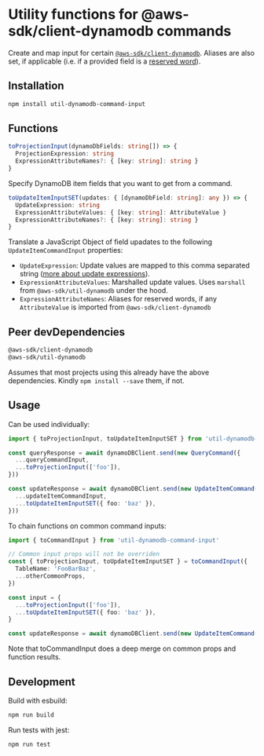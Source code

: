 # Utility functions for @aws-sdk/client-dynamodb commands
Create and map input for certain [`@aws-sdk/client-dynamodb`](https://docs.aws.amazon.com/AWSJavaScriptSDK/v3/latest/clients/client-dynamodb/index.html). Aliases are also set, if applicable (i.e. if a provided field is a [reserved word](https://docs.aws.amazon.com/amazondynamodb/latest/developerguide/ReservedWords.html)).

## Installation
```bash
npm install util-dynamodb-command-input
```

## Functions
```ts
toProjectionInput(dynamoDbFields: string[]) => {
  ProjectionExpression: string
  ExpressionAttributeNames?: { [key: string]: string }
}

```
Specify DynamoDB item fields that you want to get from a command.

```ts
toUpdateItemInputSET(updates: { [dynamoDbField: string]: any }) => {
  UpdateExpression: string
  ExpressionAttributeValues: { [key: string]: AttributeValue }
  ExpressionAttributeNames?: { [key: string]: string }
}

```
Translate a JavaScript Object of field upadates to the following `UpdateItemCommandInput` properties: 
- `UpdateExpression`: Update values are mapped to this comma separated string ([more about update expressions](https://docs.aws.amazon.com/amazondynamodb/latest/developerguide/Expressions.UpdateExpressions.html)).
- `ExpressionAttributeValues`: Marshalled update values. Uses `marshall` from `@aws-sdk/util-dynamodb` under the hood.
- `ExpressionAttributeNames`: Aliases for reserved words, if any
`AttributeValue` is imported from `@aws-sdk/client-dynamodb`

## Peer devDependencies
```bash
@aws-sdk/client-dynamodb
@aws-sdk/util-dynamodb
```

Assumes that most projects using this already have the above dependencies. Kindly `npm install --save` them, if not.

## Usage
Can be used individually:
```ts
import { toProjectionInput, toUpdateItemInputSET } from 'util-dynamodb-command-input'

const queryResponse = await dynamoDBClient.send(new QueryCommand({
  ...queryCommandInput,
  ...toProjectionInput(['foo']),
}))

const updateResponse = await dynamoDBClient.send(new UpdateItemCommand({
  ...updateItemCommandInput,
  ...toUpdateItemInputSET({ foo: 'baz' }),
}))
```

To chain functions on common command inputs:
```ts
import { toCommandInput } from 'util-dynamodb-command-input'

// Common input props will not be overriden
const { toProjectionInput, toUpdateItemInputSET } = toCommandInput({
  TableName: 'FooBarBaz',
  ...otherCommonProps,
})

const input = {
  ...toProjectionInput(['foo']),
  ...toUpdateItemInputSET({ foo: 'baz' }),
}

const updateResponse = await dynamoDBClient.send(new UpdateItemCommand(input))
```
Note that toCommandInput does a deep merge on common props and function results.

## Development
Build with esbuild:
```bash
npm run build
```
Run tests with jest:
```bash
npm run test
```
